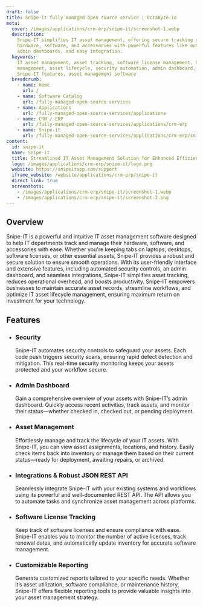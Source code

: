 ```yaml
---
draft: false
title: Snipe-it fully managed open source service | OctaByte.io
meta:
  cover: /images/applications/crm-erp/snipe-it/screenshot-1.webp
  description:
    Snipe-IT simplifies IT asset management, offering secure tracking of
    hardware, software, and accessories with powerful features like automated security,
    admin dashboards, and easy integration.
  keywords:
    IT asset management, asset tracking, software license management, hardware
    management, asset lifecycle, security automation, admin dashboard, REST API, integrations,
    Snipe-IT features, asset management software
  breadcrumb:
    - name: Home
      url: /
    - name: Software Catalog
      url: /fully-managed-open-source-services
    - name: Applications
      url: /fully-managed-open-source-services/applications
    - name: CRM / ERP
      url: /fully-managed-open-source-services/applications/crm-erp
    - name: Snipe-it
      url: /fully-managed-open-source-services/applications/crm-erp/snipe-it
content:
  id: snipe-it
  name: Snipe-it
  title: Streamlined IT Asset Management Solution for Enhanced Efficiency
  logo: /images/applications/crm-erp/snipe-it/logo.png
  website: https://snipeitapp.com/support
  iframe_website: /website/applications/crm-erp/snipe-it
  direct_link: true
  screenshots:
    - /images/applications/crm-erp/snipe-it/screenshot-1.webp
    - /images/applications/crm-erp/snipe-it/screenshot-2.png
---
```


## Overview

Snipe-IT is a powerful and intuitive IT asset management software designed to help IT departments track and manage their hardware, software, and accessories with ease. Whether you're keeping tabs on laptops, desktops, software licenses, or other essential assets, Snipe-IT provides a robust and secure solution to ensure smooth operations. With its user-friendly interface and extensive features, including automated security controls, an admin dashboard, and seamless integrations, Snipe-IT simplifies asset tracking, reduces operational overhead, and boosts productivity. Snipe-IT empowers businesses to maintain accurate asset records, streamline workflows, and optimize IT asset lifecycle management, ensuring maximum return on investment for your technology.

## Features

- ### Security

  Snipe-IT automates security controls to safeguard your assets. Each code push triggers security scans, ensuring rapid defect detection and mitigation. This real-time security monitoring keeps your assets protected and your workflow secure.

- ### Admin Dashboard

  Gain a comprehensive overview of your assets with Snipe-IT’s admin dashboard. Quickly access recent activities, track assets, and monitor their status—whether checked in, checked out, or pending deployment.

- ### Asset Management

  Effortlessly manage and track the lifecycle of your IT assets. With Snipe-IT, you can view asset assignments, locations, and history. Easily check items back into inventory or manage them based on their current status—ready for deployment, awaiting repairs, or archived.

- ### Integrations & Robust JSON REST API

  Seamlessly integrate Snipe-IT with your existing systems and workflows using its powerful and well-documented REST API. The API allows you to automate tasks and synchronize asset management across platforms.

- ### Software License Tracking

  Keep track of software licenses and ensure compliance with ease. Snipe-IT enables you to monitor the number of active licenses, track renewal dates, and automatically update inventory for accurate software management.

- ### Customizable Reporting

  Generate customized reports tailored to your specific needs. Whether it’s asset utilization, software compliance, or maintenance history, Snipe-IT offers flexible reporting tools to provide valuable insights into your asset management strategy.

